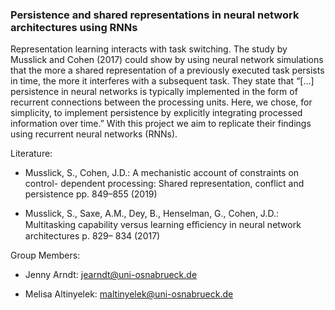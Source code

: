 ### Persistence and shared representations in neural network architectures using RNNs

Representation learning interacts with task switching. The study by Musslick and Cohen (2017) could show by using neural network simulations that the more a shared representation of a previously executed task persists in time, the more it interferes with a subsequent task. They state that “[...] persistence in neural networks is typically implemented in the form of recurrent connections between the processing units. Here, we chose, for simplicity, to implement persistence by explicitly integrating processed information over time.” With this project we aim to replicate their findings using recurrent neural networks (RNNs).


Literature:

- Musslick, S., Cohen, J.D.: A mechanistic account of constraints on control- dependent processing: Shared representation, conflict and persistence pp. 849–855 (2019)
  
- Musslick, S., Saxe, A.M., Dey, B., Henselman, G., Cohen, J.D.: Multitasking capability versus learning eﬀiciency in neural network architectures p. 829– 834 (2017)
 

Group Members:

- Jenny Arndt: jearndt@uni-osnabrueck.de
  
- Melisa Altinyelek: maltinyelek@uni-osnabrueck.de
